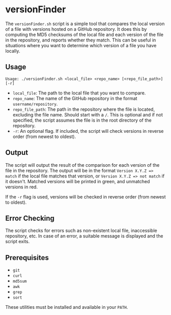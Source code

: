 # versionFinder

The `versionFinder.sh` script is a simple tool that compares the local version of a file with versions hosted on a GitHub repository. It does this by computing the MD5 checksums of the local file and each version of the file in the repository, and reports whether they match. This can be useful in situations where you want to determine which version of a file you have locally.

## Usage

```
Usage: ./versionFinder.sh <local_file> <repo_name> [<repo_file_path>] [-r]
```

- `local_file`: The path to the local file that you want to compare. 
- `repo_name`: The name of the GitHub repository in the format `username/repository`.
- `repo_file_path`: The path in the repository where the file is located, excluding the file name. Should start with a `/`. This is optional and if not specified, the script assumes the file is in the root directory of the repository.
- `-r`: An optional flag. If included, the script will check versions in reverse order (from newest to oldest).

## Output

The script will output the result of the comparison for each version of the file in the repository. The output will be in the format `Version X.Y.Z => match` if the local file matches that version, or `Version X.Y.Z => not match` if it doesn't. Matched versions will be printed in green, and unmatched versions in red.

If the `-r` flag is used, versions will be checked in reverse order (from newest to oldest).

## Error Checking

The script checks for errors such as non-existent local file, inaccessible repository, etc. In case of an error, a suitable message is displayed and the script exits.

## Prerequisites

- `git`
- `curl`
- `md5sum`
- `awk`
- `grep`
- `sort`

These utilities must be installed and available in your `PATH`.

